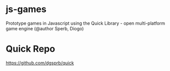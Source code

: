 # js-games
Prototype games in Javascript using the Quick Library - open multi-platform game engine (@author Sperb, Diogo)

# Quick Repo
https://github.com/dgsprb/quick

